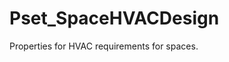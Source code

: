 # Pset_SpaceHVACDesign

Properties for HVAC requirements for spaces.
<!-- end of short definition -->

